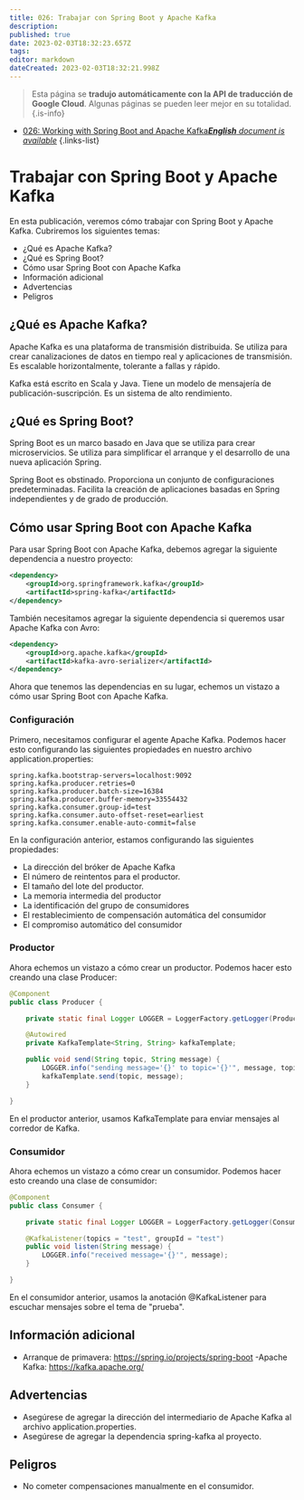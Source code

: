 ```yaml
---
title: 026: Trabajar con Spring Boot y Apache Kafka
description: 
published: true
date: 2023-02-03T18:32:23.657Z
tags: 
editor: markdown
dateCreated: 2023-02-03T18:32:21.998Z
---
```


> Esta página se **tradujo automáticamente con la API de traducción de Google Cloud**.
Algunas páginas se pueden leer mejor en su totalidad.{.is-info}



- [026: Working with Spring Boot and Apache Kafka***English** document is available*](/en/Knowledge-base/Spring-Boot/Learning/026-working-with-spring-boot-and-apache-kafka)
{.links-list}


# Trabajar con Spring Boot y Apache Kafka

En esta publicación, veremos cómo trabajar con Spring Boot y Apache Kafka. Cubriremos los siguientes temas:

- ¿Qué es Apache Kafka?
- ¿Qué es Spring Boot?
- Cómo usar Spring Boot con Apache Kafka
- Información adicional
- Advertencias
- Peligros

## ¿Qué es Apache Kafka?

Apache Kafka es una plataforma de transmisión distribuida. Se utiliza para crear canalizaciones de datos en tiempo real y aplicaciones de transmisión. Es escalable horizontalmente, tolerante a fallas y rápido.

Kafka está escrito en Scala y Java. Tiene un modelo de mensajería de publicación-suscripción. Es un sistema de alto rendimiento.

## ¿Qué es Spring Boot?

Spring Boot es un marco basado en Java que se utiliza para crear microservicios. Se utiliza para simplificar el arranque y el desarrollo de una nueva aplicación Spring.

Spring Boot es obstinado. Proporciona un conjunto de configuraciones predeterminadas. Facilita la creación de aplicaciones basadas en Spring independientes y de grado de producción.

## Cómo usar Spring Boot con Apache Kafka

Para usar Spring Boot con Apache Kafka, debemos agregar la siguiente dependencia a nuestro proyecto:

```xml
<dependency>
    <groupId>org.springframework.kafka</groupId>
    <artifactId>spring-kafka</artifactId>
</dependency>
```

También necesitamos agregar la siguiente dependencia si queremos usar Apache Kafka con Avro:

```xml
<dependency>
    <groupId>org.apache.kafka</groupId>
    <artifactId>kafka-avro-serializer</artifactId>
</dependency>
```

Ahora que tenemos las dependencias en su lugar, echemos un vistazo a cómo usar Spring Boot con Apache Kafka.

### Configuración

Primero, necesitamos configurar el agente Apache Kafka. Podemos hacer esto configurando las siguientes propiedades en nuestro archivo application.properties:

```properties
spring.kafka.bootstrap-servers=localhost:9092
spring.kafka.producer.retries=0
spring.kafka.producer.batch-size=16384
spring.kafka.producer.buffer-memory=33554432
spring.kafka.consumer.group-id=test
spring.kafka.consumer.auto-offset-reset=earliest
spring.kafka.consumer.enable-auto-commit=false
```

En la configuración anterior, estamos configurando las siguientes propiedades:

- La dirección del bróker de Apache Kafka
- El número de reintentos para el productor.
- El tamaño del lote del productor.
- La memoria intermedia del productor
- La identificación del grupo de consumidores
- El restablecimiento de compensación automática del consumidor
- El compromiso automático del consumidor

### Productor

Ahora echemos un vistazo a cómo crear un productor. Podemos hacer esto creando una clase Producer:

```java
@Component
public class Producer {

    private static final Logger LOGGER = LoggerFactory.getLogger(Producer.class);

    @Autowired
    private KafkaTemplate<String, String> kafkaTemplate;

    public void send(String topic, String message) {
        LOGGER.info("sending message='{}' to topic='{}'", message, topic);
        kafkaTemplate.send(topic, message);
    }

}
```

En el productor anterior, usamos KafkaTemplate para enviar mensajes al corredor de Kafka.

### Consumidor

Ahora echemos un vistazo a cómo crear un consumidor. Podemos hacer esto creando una clase de consumidor:

```java
@Component
public class Consumer {

    private static final Logger LOGGER = LoggerFactory.getLogger(Consumer.class);

    @KafkaListener(topics = "test", groupId = "test")
    public void listen(String message) {
        LOGGER.info("received message='{}'", message);
    }

}
```

En el consumidor anterior, usamos la anotación @KafkaListener para escuchar mensajes sobre el tema de "prueba".

## Información adicional

- Arranque de primavera: https://spring.io/projects/spring-boot
-Apache Kafka: https://kafka.apache.org/

## Advertencias

- Asegúrese de agregar la dirección del intermediario de Apache Kafka al archivo application.properties.
- Asegúrese de agregar la dependencia spring-kafka al proyecto.

## Peligros

- No cometer compensaciones manualmente en el consumidor.